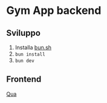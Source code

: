 # Gym App backend

## Sviluppo

1. Installa [bun.sh](https://bun.sh/)
2. `bun install`
3. `bun dev`

## Frontend

[Qua](https://github.com/alessandroamella/gym_app_flutter/)
